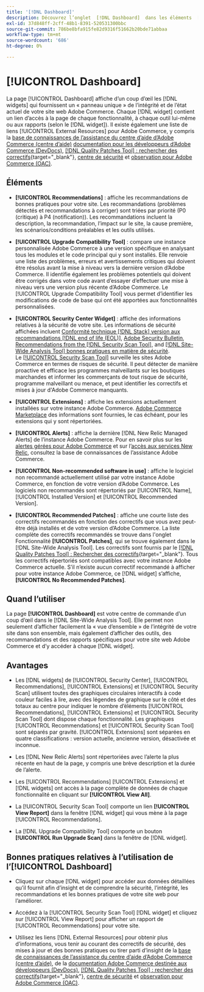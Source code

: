 ```yaml
---
title: '[!DNL Dashboard]'
description: Découvrez l’onglet  [!DNL Dashboard]  dans les éléments  [!DNL Site-Wide Analysis Tool], quand l’utiliser, les avantages et les bonnes pratiques.
exl-id: 37d848ff-2cff-48b1-8391-520531300bbc
source-git-commit: 786be8bfa915fe82d9316f51662b20bde71abbaa
workflow-type: tm+mt
source-wordcount: '686'
ht-degree: 0%

---
```


# [!UICONTROL Dashboard]

La page [!UICONTROL Dashboard] affiche d’un coup d’œil les [!DNL widgets] qui fournissent un « panneau unique » de l’intégrité et de l’état actuel de votre site web Adobe Commerce. Chaque [!DNL widget] contient un lien d’accès à la page de chaque fonctionnalité, à chaque outil lui-même ou aux rapports (selon le [!DNL widget]).
Il existe également une liste de liens [!UICONTROL External Resources] pour Adobe Commerce, y compris la [base de connaissances de l’assistance du centre d’aide d’Adobe Commerce (centre d’aide)](https://experienceleague.adobe.com/docs/commerce-knowledge-base/kb/overview.html?lang=fr) [documentation pour les développeurs d’Adobe Commerce (DevDocs)](https://developer.adobe.com/commerce/docs/), [[!DNL Quality Patches Tool] : rechercher des correctifs](https://experienceleague.adobe.com/tools/commerce-quality-patches/index.html?lang=fr){target="_blank"}, [centre de sécurité](https://helpx.adobe.com/fr/security.html) et [observation pour Adobe Commerce (OAC)](https://experienceleague.adobe.com/docs/commerce-operations/tools/observation-for-adobe-commerce/intro.html?lang=fr).

## Éléments

* **[!UICONTROL Recommendations]** : affiche les recommandations de bonnes pratiques pour votre site. Les recommandations (problèmes détectés et recommandations à corriger) sont triées par priorité (P0 (critique) à P4 (notification)).
Les recommandations incluent la description, la recommandation, l’impact sur le site, la cause première, les scénarios/conditions préalables et les outils utilisés.

* **[!UICONTROL Upgrade Compatibility Tool]** : compare une instance personnalisée Adobe Commerce à une version spécifique en analysant tous les modules et le code principal qui y sont installés. Elle renvoie une liste des problèmes, erreurs et avertissements critiques qui doivent être résolus avant la mise à niveau vers la dernière version d’Adobe Commerce. Il identifie également les problèmes potentiels qui doivent être corrigés dans votre code avant d’essayer d’effectuer une mise à niveau vers une version plus récente d’Adobe Commerce.
Le [!UICONTROL Upgrade Compatibility Tool] vous permet d’identifier les modifications de code de base qui ont été apportées aux fonctionnalités personnalisées.

* **[!UICONTROL Security Center Widget]** : affiche des informations relatives à la sécurité de votre site.
Les informations de sécurité affichées incluent [Conformité technique [!DNL Stack] version aux recommandations  [!DNL end of life (EOL)]](https://experienceleague.adobe.com/docs/commerce-operations/installation-guide/system-requirements.html?lang=fr), [Adobe Security Bulletin](https://helpx.adobe.com/fr/security/security-bulletin.html), [Recommendations from the [!DNL Security Scan Tool]](https://experienceleague.adobe.com/docs/commerce-admin/systems/security/security-scan.html?lang=fr), and [[!DNL Site-Wide Analysis Tool]  bonnes pratiques en matière de sécurité](https://experienceleague.adobe.com/docs/commerce-operations/tools/site-wide-analysis-tool/recommendations.html?lang=fr).<br>
Le [[!UICONTROL Security Scan Tool]](https://experienceleague.adobe.com/docs/commerce-admin/systems/security/security-scan.html?lang=fr) surveille les sites Adobe Commerce en termes de risques de sécurité. Il peut détecter de manière proactive et efficace les programmes malveillants sur les boutiques marchandes et informer les commerçants de tout risque de sécurité, programme malveillant ou menace, et peut identifier les correctifs et mises à jour d&#39;Adobe Commerce manquants.

* **[!UICONTROL Extensions]** : affiche les extensions actuellement installées sur votre instance Adobe Commerce. [Adobe Commerce Marketplace](https://marketplace.magento.com/extensions.html) des informations sont fournies, le cas échéant, pour les extensions qui y sont répertoriées.

* **[!UICONTROL Alerts]** : affiche la dernière [!DNL New Relic Managed Alerts] de l’instance Adobe Commerce. Pour en savoir plus sur les [alertes gérées pour Adobe Commerce](https://experienceleague.adobe.com/docs/commerce-knowledge-base/kb/support-tools/managed-alerts/managed-alerts-for-magento-commerce.html?lang=fr) et sur l’[accès aux services New Relic](https://experienceleague.adobe.com/docs/commerce-knowledge-base/kb/faq/access-new-relic-services.html?lang=fr), consultez la base de connaissances de l’assistance Adobe Commerce.

* **[!UICONTROL Non-recommended software in use]** : affiche le logiciel non recommandé actuellement utilisé par votre instance Adobe Commerce, en fonction de votre version d’Adobe Commerce. Les logiciels non recommandés sont répertoriés par [!UICONTROL Name], [!UICONTROL Installed Version] et [!UICONTROL Recommended Version].

* **[!UICONTROL Recommended Patches]** : affiche une courte liste des correctifs recommandés en fonction des correctifs que vous avez peut-être déjà installés et de votre version d’Adobe Commerce. La liste complète des correctifs recommandés se trouve dans l&#39;onglet Fonctionnalité **[!UICONTROL Patches]**, qui se trouve également dans le [!DNL Site-Wide Analysis Tool]. Les correctifs sont fournis par le [[!DNL Quality Patches Tool] : Rechercher des correctifs](https://experienceleague.adobe.com/tools/commerce-quality-patches/index.html?lang=fr){target="_blank"}. Tous les correctifs répertoriés sont compatibles avec votre instance Adobe Commerce actuelle.
S’il n’existe aucun correctif recommandé à afficher pour votre instance Adobe Commerce, ce [!DNL widget] s’affiche, **[!UICONTROL No Recommended Patches]**.

## Quand l’utiliser

La page **[!UICONTROL Dashboard]** est votre centre de commande d’un coup d’œil dans le [!DNL Site-Wide Analysis Tool]. Elle permet non seulement d’afficher facilement la « vue d’ensemble » de l’intégrité de votre site dans son ensemble, mais également d’afficher des outils, des recommandations et des rapports spécifiques pour votre site web Adobe Commerce et d’y accéder à chaque [!DNL widget].

## Avantages

* Les [!DNL widgets] de [!UICONTROL Security Center], [!UICONTROL Recommendations], [!UICONTROL Extensions] et [!UICONTROL Security Scan] utilisent toutes des graphiques circulaires interactifs à code couleur faciles à lire, avec des légendes de graphique sur le côté et des totaux au centre pour indiquer le nombre d’éléments [!UICONTROL Recommendations], [!UICONTROL Extensions] et [!UICONTROL Security Scan Tool] dont dispose chaque fonctionnalité. Les graphiques [!UICONTROL Recommendations] et [!UICONTROL Security Scan Tool] sont séparés par gravité. [!UICONTROL Extensions] sont séparées en quatre classifications : version actuelle, ancienne version, désactivée et inconnue.

* Les [!DNL New Relic Alerts] sont répertoriées avec l’alerte la plus récente en haut de la page, y compris une brève description et la durée de l’alerte.

* Les [!UICONTROL Recommendations] [!UICONTROL Extensions] et [!DNL widgets] ont accès à la page complète de données de chaque fonctionnalité en cliquant sur **[!UICONTROL View All]**.

* La [!UICONTROL Security Scan Tool] comporte un lien **[!UICONTROL View Report]** dans la fenêtre [!DNL widget] qui vous mène à la page [!UICONTROL Recommendations].

* La [!DNL Upgrade Compatibility Tool] comporte un bouton **[!UICONTROL Run Upgrade Scan]** dans la fenêtre de [!DNL widget].

## Bonnes pratiques relatives à l’utilisation de l’[!UICONTROL Dashboard]

* Cliquez sur chaque [!DNL widget] pour accéder aux données détaillées qu’il fournit afin d’insight et de comprendre la sécurité, l’intégrité, les recommandations et les bonnes pratiques de votre site web pour l’améliorer.

* Accédez à la [!UICONTROL Security Scan Tool] [!DNL widget] et cliquez sur [!UICONTROL View Report] pour afficher un rapport de [!UICONTROL Recommendations] pour votre site.

* Utilisez les liens [!DNL External Resources] pour obtenir plus d’informations, vous tenir au courant des correctifs de sécurité, des mises à jour et des bonnes pratiques ou tirer parti d’insight de la [base de connaissances de l’assistance du centre d’aide d’Adobe Commerce (centre d’aide)](https://experienceleague.adobe.com/docs/commerce-knowledge-base/kb/overview.html?lang=fr), de la [documentation Adobe Commerce destinée aux développeurs (DevDocs)](https://developer.adobe.com/commerce/docs/), [[!DNL Quality Patches Tool] : rechercher des correctifs](https://experienceleague.adobe.com/tools/commerce-quality-patches/index.html?lang=fr){target="_blank"}, [centre de sécurité](https://helpx.adobe.com/fr/security.html) et [observation pour Adobe Commerce (OAC)](https://experienceleague.adobe.com/docs/commerce-operations/tools/observation-for-adobe-commerce/intro.html?lang=fr).
